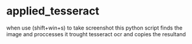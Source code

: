 # applied_tesseract
when use (shift+win+s) to take screenshot this python script finds the image and proccesses it trought tesseract ocr and copies the resultand 
